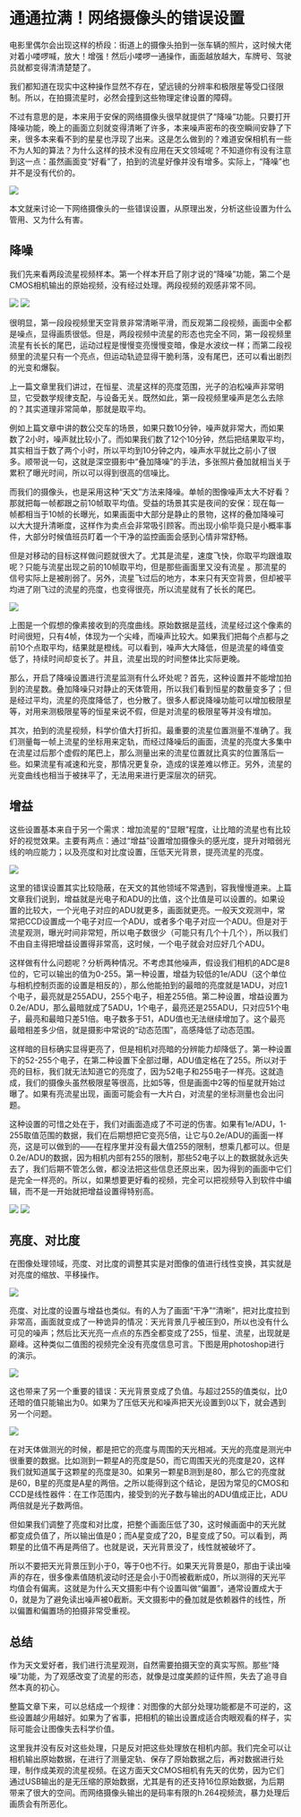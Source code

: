 # 通通拉满！网络摄像头的错误设置

电影里偶尔会出现这样的桥段：街道上的摄像头拍到一张车辆的照片，这时候大佬对着小喽啰喊，放大！增强！然后小喽啰一通操作，画面越放越大，车牌号、驾驶员就都变得清清楚楚了。

我们都知道在现实中这种操作显然不存在，望远镜的分辨率和极限星等受口径限制。所以，在拍摄流星时，必然会撞到这些物理定律设置的障碍。

不过有意思的是，本来用于安保的网络摄像头很早就提供了“降噪”功能。只要打开降噪功能，晚上的画面立刻就变得清晰了许多，本来噪声密布的夜空瞬间安静了下来，很多本来看不到的星星也浮现了出来。这是怎么做到的？难道安保相机有一些不为人知的算法？为什么这样的技术没有应用在天文领域呢？不知道你有没有注意到这一点：虽然画面变“好看”了，拍到的流星好像并没有增多。实际上，“降噪”也并不是没有代价的。

![](image/20221008062033.png)  

本文就来讨论一下网络摄像头的一些错误设置，从原理出发，分析这些设置为什么管用、又为什么有害。

## 降噪

我们先来看两段流星视频样本。第一个样本开启了刚才说的“降噪”功能，第二个是CMOS相机输出的原始视频，没有经过处理。两段视频的观感非常不同。

![](image/ufo.gif)
![](image/mt0.gif)

很明显，第一段段视频里天空背景非常清晰平滑，而反观第二段视频，画面中全都是噪点，显得画质很低。但是，两段视频中流星的形态也完全不同，第一段视频里流星有长长的尾巴，运动过程是慢慢变亮慢慢变暗，像是水波纹一样；而第二段视频里的流星只有一个亮点，但运动轨迹显得干脆利落，没有尾巴，还可以看出剧烈的光变和爆裂。

上一篇文章里我们讲过，在恒星、流星这样的亮度范围，光子的泊松噪声非常明显，它受数学规律支配，与设备无关。既然如此，第一段视频里噪声是怎么去除的？其实道理非常简单，那就是取平均。

例如上篇文章中讲的数公交车的场景，如果只数10分钟，噪声就非常大，而如果数了2小时，噪声就比较小了。而如果我们数了12个10分钟，然后把结果取平均，其实相当于数了两个小时，所以平均到10分钟之内，噪声水平就比之前小了很多。顺带说一句，这就是深空摄影中“叠加降噪”的手法，多张照片叠加就相当关于累积了曝光时间，所以可以得到很高的信噪比。

而我们的摄像头，也是采用这种“天文”方法来降噪。单帧的图像噪声太大不好看？那就把每一帧都跟之前10帧取平均值。受益的场景其实是夜间的安保：现在每一帧都相当于10帧的长曝光，如果画面中大部分是静止的景物，这样的叠加降噪可以大大提升清晰度，这样作为卖点会非常吸引顾客。而出现小偷毕竟只是小概率事件，大部分时候值班员盯着一个干净的监控画面会感到心情非常舒畅。

但是对移动的目标这样做问题就很大了。尤其是流星，速度飞快，你取平均跟谁取呢？只能与流星出现之前的10帧取平均，但是那些画面里又没有流星
。那流星的信号实际上是被削弱了。另外，流星飞过后的地方，本来只有天空背景，但却被平均进了刚飞过的流星的亮度，也变得很亮，所以流星就有了长长的尾巴。

![](image/smooth_2.png)

上图是一个假想的像素接收到的亮度曲线。原始数据是蓝线，流星经过这个像素的时间很短，只有4帧，体现为一个尖峰，而噪声比较大。如果我们把每个点都与之前10个点取平均，结果就是橙线。可以看到，噪声大大降低，但是流星的峰值变低了，持续时间却变长了。并且，流星出现的时间整体比实际更晚。

那么，开启了降噪设置进行流星监测有什么坏处呢？首先，这种设置并不能增加拍到的流星数。叠加降噪只对静止的天体管用，所以我们看到恒星的数量变多了；但是经过平均，流星的亮度降低了，也分散了。很多人都说降噪功能可以增加极限星等，对用来测极限星等的恒星来说不假，但是对流星的极限星等并没有增加。

其次，拍到的流星视频，科学价值大打折扣。最重要的流星位置测量不准确了。我们测量每一帧上流星的坐标用来定轨，而经过降噪后的画面，流星的亮度大多集中在流星过后那个虚假的尾巴上，那么测量出来的流星位置就比真实的位置落后一些。如果流星有减速和光变，那情况更复杂，造成的误差难以修正。另外，流星的光变曲线也相当于被抹平了，无法用来进行更深层次的研究。

## 增益

这些设置基本来自于另一个需求：增加流星的“显眼”程度，让比暗的流星也有比较好的视觉效果。主要有两点：通过“增益”设置增加摄像头的感光度，提升对暗弱光线的响应能力；以及亮度和对比度设置，压低天光背景，提亮流星的亮度。

![](image/20221008072542.png)  

这里的错误设置其实比较隐蔽，在天文的其他领域不常遇到，容我慢慢道来。上篇文章我们说到，增益就是光电子和ADU的比值，这个比值是可以设置的。如果设置的比较大，一个光电子对应的ADU就更多，画面就更亮。一般天文观测中，常常把CCD设置成一个电子对应一个ADU，或者多个电子对应一个ADU。但是对于流星观测，曝光时间非常短，所以电子数很少（可能只有几个十几个），所以我们不由自主得把增益设置得非常高，这时候，一个电子就会对应好几个ADU。

这样做有什么问题呢？分析两种情况。不考虑其他噪声，假设我们相机的ADC是8位的，它可以输出的值为0-255。第一种设置，增益为较低的1e/ADU（这个单位与相机控制页面的设置是相反的），那么他能拍到的最暗的亮度就是1ADU，对应1个电子，最亮就是255ADU，255个电子，相差255倍。第二种设置，增益设置为0.2e/ADU，那么最暗就成了5ADU，1个电子，最亮还是255ADU，只对应51个电子，最亮和最暗只差51倍。电子数多于51，ADU值也无法继续增加了。这个最亮最暗相差多少倍，就是摄影中常说的“动态范围”，高感降低了动态范围。

这样暗的目标确实显得更亮了，但是相机对亮暗的分辨能力却降低了。第一种设置下的52-255个电子，在第二种设置下全部过曝，ADU值定格在了255。所以对于亮的目标，我们就无法知道它的亮度了，因为52电子和255电子一样亮。这就造成，我们的摄像头虽然极限星等很高，比如5等，但是画面中2等的恒星就开始过曝了。如果有亮流星出现，画面可能会有一大片白，对流星的坐标测量也会出问题。

这种设置的可惜之处在于，我们对画面造成了不可逆的伤害。如果有1e/ADU，1-255取值范围的数据，我们在后期想把它变亮5倍，让它与0.2e/ADU的画面一样亮，这是可以做到的——在程序里并没有最大值255的限制，想乘几都可以。但是0.2e/ADU的数据，因为相机内部有255的限制，那些52电子以上的数据就永远失去了，我们后期不管怎么做，都没法把这些信息还原出来，因为得到的画面中它们是完全一样亮的。所以，如果想要更好看的视频，完全可以把视频导入到软件中编辑，而不是一开始就把增益设置得特别高。

![](image/mt.gif)
![](image/mt0.gif)

## 亮度、对比度

在图像处理领域，亮度、对比度的调整其实是对图像的值进行线性变换，其实就是对亮度的缩放、平移操作。

![](image/20221008064651.png)  

亮度、对比度的设置与增益也类似。有的人为了画面“干净”“清晰”，把对比度拉到非常高，画面就变成了一种诡异的情况：天光背景几乎被压到0，所以也没有什么可见的噪声；然后比天光亮一点点的东西全都变成了255，恒星、流星，出现就是巅峰。这种类似二值图的视频完全没有亮度信息可言。下图是用photoshop进行的演示。

![](image/curve.png)

这也带来了另一个重要的错误：天光背景变成了负值。与超过255的值类似，比0还暗的值只能输出为0。如果为了压低天光和噪声把天光设置到0以下，就会遇到另一个问题。

![](image/20221008083323.png)  

在对天体做测光的时候，都是把它的亮度与周围的天光相减。天光的亮度是测光中很重要的数据。比如测到一颗星A的亮度是50，而它周围天光的亮度是20，这样我们就知道属于这颗星的亮度是30。如果另一颗星B测到是80，那么它的亮度就是60，B星的亮度是A星的两倍。之所以能得到这个结论，是因为常见的CMOS和CCD是线性器件：在工作范围内，接受到的光子数与输出的ADU值成正比，ADU两倍就是光子数两倍。

但如果我们调整了亮度和对比度，把整个画面压低了30，这时候画面中的天光就都变成负值了，所以输出值是0；而A星变成了20，B星变成了50。可以看到，两颗星的比值不再是两倍了。也就是说，天光背景没了，线性就被破坏了。

所以不要把天光背景压到小于0，等于0也不行。如果天光背景是0，那由于读出噪声的存在，很多像素值随机波动时还是会小于0而被截断成0，所以测得的天光平均值会有偏离。这就是为什么天文摄影中有个设置叫做“偏置”，通常设置成大于0，就是为了避免读出噪声被0截断。天文摄影中的叠加就是依赖器件的线性，所以偏置和偏置场的拍摄非常受重视。

## 总结

作为天文爱好者，我们进行流星观测，自然需要拍摄天空的真实写照。那些“降噪”功能，为了观感改变了流星的形态，就像是过度美颜的证件照，失去了追寻自然本真的初心。

整篇文章下来，可以总结成一个规律：对图像的大部分处理功能都是不可逆的，这些设置越少用越好。如果为了省事，把相机的输出设置成适合肉眼观看的样子，实际可能会让图像失去科学价值。

这里我并没有反对这些处理，只是反对把这些处理放在相机内部。我们完全可以让相机输出原始数据，在进行了测量定轨、保存了原始数据之后，再对数据进行处理，制作成美观的流星视频。在这方面天文CMOS相机有先天的优势，因为它们通过USB输出的是无压缩的原始数据，尤其是有的还支持16位原始数据，为后期带来了很大的空间。而网络摄像头输出的是码率有限的h.264视频流，暴力处理后画质会有所恶化。
